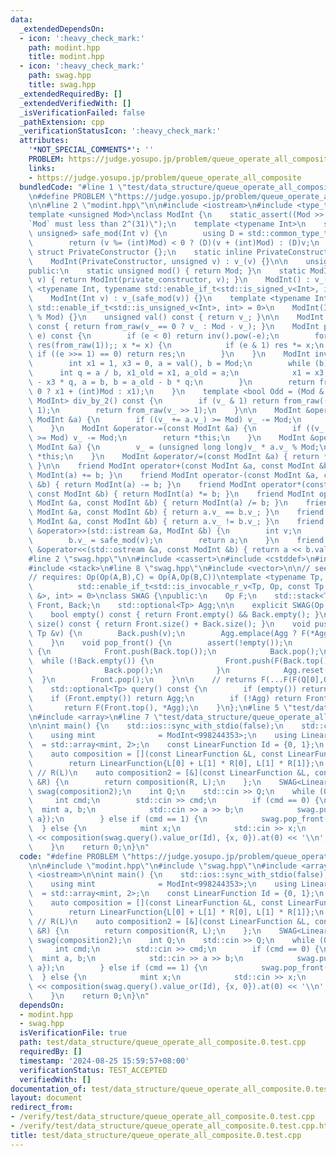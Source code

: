 ```yaml
---
data:
  _extendedDependsOn:
  - icon: ':heavy_check_mark:'
    path: modint.hpp
    title: modint.hpp
  - icon: ':heavy_check_mark:'
    path: swag.hpp
    title: swag.hpp
  _extendedRequiredBy: []
  _extendedVerifiedWith: []
  _isVerificationFailed: false
  _pathExtension: cpp
  _verificationStatusIcon: ':heavy_check_mark:'
  attributes:
    '*NOT_SPECIAL_COMMENTS*': ''
    PROBLEM: https://judge.yosupo.jp/problem/queue_operate_all_composite
    links:
    - https://judge.yosupo.jp/problem/queue_operate_all_composite
  bundledCode: "#line 1 \"test/data_structure/queue_operate_all_composite.0.test.cpp\"\
    \n#define PROBLEM \"https://judge.yosupo.jp/problem/queue_operate_all_composite\"\
    \n\n#line 2 \"modint.hpp\"\n\n#include <iostream>\n#include <type_traits>\n\n\
    template <unsigned Mod>\nclass ModInt {\n    static_assert((Mod >> 31) == 0, \"\
    `Mod` must less than 2^(31)\");\n    template <typename Int>\n    static std::enable_if_t<std::is_integral_v<Int>,\
    \ unsigned> safe_mod(Int v) {\n        using D = std::common_type_t<Int, unsigned>;\n\
    \        return (v %= (int)Mod) < 0 ? (D)(v + (int)Mod) : (D)v;\n    }\n\n   \
    \ struct PrivateConstructor {};\n    static inline PrivateConstructor private_constructor{};\n\
    \    ModInt(PrivateConstructor, unsigned v) : v_(v) {}\n\n    unsigned v_;\n\n\
    public:\n    static unsigned mod() { return Mod; }\n    static ModInt from_raw(unsigned\
    \ v) { return ModInt(private_constructor, v); }\n    ModInt() : v_() {}\n    template\
    \ <typename Int, typename std::enable_if_t<std::is_signed_v<Int>, int> = 0>\n\
    \    ModInt(Int v) : v_(safe_mod(v)) {}\n    template <typename Int, typename\
    \ std::enable_if_t<std::is_unsigned_v<Int>, int> = 0>\n    ModInt(Int v) : v_(v\
    \ % Mod) {}\n    unsigned val() const { return v_; }\n\n    ModInt operator-()\
    \ const { return from_raw(v_ == 0 ? v_ : Mod - v_); }\n    ModInt pow(long long\
    \ e) const {\n        if (e < 0) return inv().pow(-e);\n        for (ModInt x(*this),\
    \ res(from_raw(1));; x *= x) {\n            if (e & 1) res *= x;\n           \
    \ if ((e >>= 1) == 0) return res;\n        }\n    }\n    ModInt inv() const {\n\
    \        int x1 = 1, x3 = 0, a = val(), b = Mod;\n        while (b) {\n      \
    \      int q = a / b, x1_old = x1, a_old = a;\n            x1 = x3, x3 = x1_old\
    \ - x3 * q, a = b, b = a_old - b * q;\n        }\n        return from_raw(x1 <\
    \ 0 ? x1 + (int)Mod : x1);\n    }\n    template <bool Odd = (Mod & 1)>\n    std::enable_if_t<Odd,\
    \ ModInt> div_by_2() const {\n        if (v_ & 1) return from_raw((v_ + Mod) >>\
    \ 1);\n        return from_raw(v_ >> 1);\n    }\n\n    ModInt &operator+=(const\
    \ ModInt &a) {\n        if ((v_ += a.v_) >= Mod) v_ -= Mod;\n        return *this;\n\
    \    }\n    ModInt &operator-=(const ModInt &a) {\n        if ((v_ += Mod - a.v_)\
    \ >= Mod) v_ -= Mod;\n        return *this;\n    }\n    ModInt &operator*=(const\
    \ ModInt &a) {\n        v_ = (unsigned long long)v_ * a.v_ % Mod;\n        return\
    \ *this;\n    }\n    ModInt &operator/=(const ModInt &a) { return *this *= a.inv();\
    \ }\n\n    friend ModInt operator+(const ModInt &a, const ModInt &b) { return\
    \ ModInt(a) += b; }\n    friend ModInt operator-(const ModInt &a, const ModInt\
    \ &b) { return ModInt(a) -= b; }\n    friend ModInt operator*(const ModInt &a,\
    \ const ModInt &b) { return ModInt(a) *= b; }\n    friend ModInt operator/(const\
    \ ModInt &a, const ModInt &b) { return ModInt(a) /= b; }\n    friend bool operator==(const\
    \ ModInt &a, const ModInt &b) { return a.v_ == b.v_; }\n    friend bool operator!=(const\
    \ ModInt &a, const ModInt &b) { return a.v_ != b.v_; }\n    friend std::istream\
    \ &operator>>(std::istream &a, ModInt &b) {\n        int v;\n        a >> v;\n\
    \        b.v_ = safe_mod(v);\n        return a;\n    }\n    friend std::ostream\
    \ &operator<<(std::ostream &a, const ModInt &b) { return a << b.val(); }\n};\n\
    #line 2 \"swag.hpp\"\n\n#include <cassert>\n#include <cstddef>\n#include <optional>\n\
    #include <stack>\n#line 8 \"swag.hpp\"\n#include <vector>\n\n// see: https://www.hirzels.com/martin/papers/debs17-tutorial.pdf\n\
    // requires: Op(Op(A,B),C) = Op(A,Op(B,C))\ntemplate <typename Tp, typename Op,\n\
    \          std::enable_if_t<std::is_invocable_r_v<Tp, Op, const Tp &, const Tp\
    \ &>, int> = 0>\nclass SWAG {\npublic:\n    Op F;\n    std::stack<Tp, std::vector<Tp>>\
    \ Front, Back;\n    std::optional<Tp> Agg;\n\n    explicit SWAG(Op F) : F(F) {}\n\
    \    bool empty() const { return Front.empty() && Back.empty(); }\n    std::size_t\
    \ size() const { return Front.size() + Back.size(); }\n    void push_back(const\
    \ Tp &v) {\n        Back.push(v);\n        Agg.emplace(Agg ? F(*Agg, v) : v);\n\
    \    }\n    void pop_front() {\n        assert(!empty());\n        if (Front.empty())\
    \ {\n            Front.push(Back.top());\n            Back.pop();\n          \
    \  while (!Back.empty()) {\n                Front.push(F(Back.top(), Front.top()));\n\
    \                Back.pop();\n            }\n            Agg.reset();\n      \
    \  }\n        Front.pop();\n    }\n\n    // returns F(...F(F(Q[0],Q[1]),Q[2]),...,Q[N-1])\n\
    \    std::optional<Tp> query() const {\n        if (empty()) return {};\n    \
    \    if (Front.empty()) return Agg;\n        if (!Agg) return Front.top();\n \
    \       return F(Front.top(), *Agg);\n    }\n};\n#line 5 \"test/data_structure/queue_operate_all_composite.0.test.cpp\"\
    \n#include <array>\n#line 7 \"test/data_structure/queue_operate_all_composite.0.test.cpp\"\
    \n\nint main() {\n    std::ios::sync_with_stdio(false);\n    std::cin.tie(nullptr);\n\
    \    using mint              = ModInt<998244353>;\n    using LinearFunction  \
    \  = std::array<mint, 2>;\n    const LinearFunction Id = {0, 1};\n    // L(R)\n\
    \    auto composition = [](const LinearFunction &L, const LinearFunction &R) {\n\
    \        return LinearFunction{L[0] + L[1] * R[0], L[1] * R[1]};\n    };\n   \
    \ // R(L)\n    auto composition2 = [&](const LinearFunction &L, const LinearFunction\
    \ &R) {\n        return composition(R, L);\n    };\n    SWAG<LinearFunction, decltype(composition2)>\
    \ swag(composition2);\n    int Q;\n    std::cin >> Q;\n    while (Q--) {\n   \
    \     int cmd;\n        std::cin >> cmd;\n        if (cmd == 0) {\n          \
    \  mint a, b;\n            std::cin >> a >> b;\n            swag.push_back({b,\
    \ a});\n        } else if (cmd == 1) {\n            swag.pop_front();\n      \
    \  } else {\n            mint x;\n            std::cin >> x;\n            std::cout\
    \ << composition(swag.query().value_or(Id), {x, 0}).at(0) << '\\n';\n        }\n\
    \    }\n    return 0;\n}\n"
  code: "#define PROBLEM \"https://judge.yosupo.jp/problem/queue_operate_all_composite\"\
    \n\n#include \"modint.hpp\"\n#include \"swag.hpp\"\n#include <array>\n#include\
    \ <iostream>\n\nint main() {\n    std::ios::sync_with_stdio(false);\n    std::cin.tie(nullptr);\n\
    \    using mint              = ModInt<998244353>;\n    using LinearFunction  \
    \  = std::array<mint, 2>;\n    const LinearFunction Id = {0, 1};\n    // L(R)\n\
    \    auto composition = [](const LinearFunction &L, const LinearFunction &R) {\n\
    \        return LinearFunction{L[0] + L[1] * R[0], L[1] * R[1]};\n    };\n   \
    \ // R(L)\n    auto composition2 = [&](const LinearFunction &L, const LinearFunction\
    \ &R) {\n        return composition(R, L);\n    };\n    SWAG<LinearFunction, decltype(composition2)>\
    \ swag(composition2);\n    int Q;\n    std::cin >> Q;\n    while (Q--) {\n   \
    \     int cmd;\n        std::cin >> cmd;\n        if (cmd == 0) {\n          \
    \  mint a, b;\n            std::cin >> a >> b;\n            swag.push_back({b,\
    \ a});\n        } else if (cmd == 1) {\n            swag.pop_front();\n      \
    \  } else {\n            mint x;\n            std::cin >> x;\n            std::cout\
    \ << composition(swag.query().value_or(Id), {x, 0}).at(0) << '\\n';\n        }\n\
    \    }\n    return 0;\n}\n"
  dependsOn:
  - modint.hpp
  - swag.hpp
  isVerificationFile: true
  path: test/data_structure/queue_operate_all_composite.0.test.cpp
  requiredBy: []
  timestamp: '2024-08-25 15:59:57+08:00'
  verificationStatus: TEST_ACCEPTED
  verifiedWith: []
documentation_of: test/data_structure/queue_operate_all_composite.0.test.cpp
layout: document
redirect_from:
- /verify/test/data_structure/queue_operate_all_composite.0.test.cpp
- /verify/test/data_structure/queue_operate_all_composite.0.test.cpp.html
title: test/data_structure/queue_operate_all_composite.0.test.cpp
---
```

